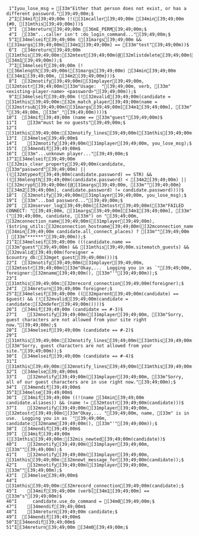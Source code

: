      1^Iyou_lose_msg = [33m"Either that person does not exist, or has a different password."[39;49;00m;$
     2^I[34mif[39;49;00m (!([31mcaller[39;49;00m [34min[39;49;00m {#0, [31mthis[39;49;00m}))$
     3^I  [34mreturn[39;49;00m [36mE_PERM[39;49;00m;$
     4^I  [33m"...caller isn't :do_login_command..."[39;49;00m;$
     5^I[34melseif[39;49;00m ([31margs[39;49;00m && ([31margs[39;49;00m[[34m1[39;49;00m] == [33m"test"[39;49;00m))$
     6^I  [34mreturn[39;49;00m [31mthis[39;49;00m:[32mtest[39;49;00m(@[32mlistdelete[39;49;00m([31margs[39;49;00m, [34m1[39;49;00m));$
     7^I[34melseif[39;49;00m (!([36mlength[39;49;00m([31margs[39;49;00m) [34min[39;49;00m {[34m1[39;49;00m, [34m2[39;49;00m}))$
     8^I  [32mnotify[39;49;00m([31mplayer[39;49;00m, [32mtostr[39;49;00m([33m"Usage:  "[39;49;00m, verb, [33m" <existing-player-name> <password>"[39;49;00m));$
     9^I[34melseif[39;49;00m (![32mvalid[39;49;00m(candidate = [31mthis[39;49;00m:[32m_match_player[39;49;00m(name = [32mstrsub[39;49;00m([31margs[39;49;00m[[34m1[39;49;00m], [33m" "[39;49;00m, [33m"_"[39;49;00m))))$
    10^I  [34mif[39;49;00m (name == [33m"guest"[39;49;00m)$
    11^I    [33m"must be no guests"[39;49;00m;$
    12^I    [31mthis[39;49;00m:[32mnotify_lines[39;49;00m([31mthis[39;49;00m:[32mregistration_text[39;49;00m([33m"guest"[39;49;00m));$
    13^I  [34melse[39;49;00m$
    14^I    [32mnotify[39;49;00m([31mplayer[39;49;00m, you_lose_msg);$
    15^I  [34mendif[39;49;00m$
    16^I  [33m"...unknown player..."[39;49;00m;$
    17^I[34melseif[39;49;00m ([32mis_clear_property[39;49;00m(candidate, [33m"password"[39;49;00m) || (([32mtypeof[39;49;00m(candidate.password) == STR) && (([36mlength[39;49;00m(candidate.password) < [34m2[39;49;00m) || ([32mcrypt[39;49;00m({@[31margs[39;49;00m, [33m""[39;49;00m}[[34m2[39;49;00m], candidate.password) != candidate.password))))$
    18^I  [32mnotify[39;49;00m([31mplayer[39;49;00m, you_lose_msg);$
    19^I  [33m"...bad password..."[39;49;00m;$
    20^I  [32mserver_log[39;49;00m([32mtostr[39;49;00m([33m"FAILED CONNECT: "[39;49;00m, [31margs[39;49;00m[[34m1[39;49;00m], [33m" ("[39;49;00m, candidate, [33m") on "[39;49;00m, [32mconnection_name[39;49;00m([31mplayer[39;49;00m), ($string_utils:[32mconnection_hostname[39;49;00m([32mconnection_name[39;49;00m([31mplayer[39;49;00m)) [34min[39;49;00m candidate.all_connect_places) ? [33m""[39;49;00m | [33m"******"[39;49;00m));$
    21^I[34melseif[39;49;00m (((candidate.name == [33m"guest"[39;49;00m) && [31mthis[39;49;00m.sitematch_guests) && [32mvalid[39;49;00m(foreigner = $country_db:[32mget_guest[39;49;00m()))$
    22^I  [32mnotify[39;49;00m([31mplayer[39;49;00m, [32mtostr[39;49;00m([33m"Okay,...  Logging you in as `"[39;49;00m, foreigner:[32mname[39;49;00m(), [33m"'"[39;49;00m));$
    23^I  [31mthis[39;49;00m:[32mrecord_connection[39;49;00m(foreigner);$
    24^I  [34mreturn[39;49;00m foreigner;$
    25^I[34melseif[39;49;00m (([32mparent[39;49;00m(candidate) == $guest) && (![32mvalid[39;49;00m(candidate = candidate:[32mdefer[39;49;00m())))$
    26^I  [34mif[39;49;00m (candidate == #-3)$
    27^I    [32mnotify[39;49;00m([31mplayer[39;49;00m, [33m"Sorry, guest characters are not allowed from your site right now."[39;49;00m);$
    28^I  [34melseif[39;49;00m (candidate == #-2)$
    29^I    [31mthis[39;49;00m:[32mnotify_lines[39;49;00m([31mthis[39;49;00m:[32mregistration_text[39;49;00m([33m"blacklisted"[39;49;00m, [33m"Sorry, guest characters are not allowed from your site."[39;49;00m));$
    30^I  [34melseif[39;49;00m (candidate == #-4)$
    31^I    [31mthis[39;49;00m:[32mnotify_lines[39;49;00m([31mthis[39;49;00m:[32mregistration_text[39;49;00m([33m"guest"[39;49;00m));$
    32^I  [34melse[39;49;00m$
    33^I    [32mnotify[39;49;00m([31mplayer[39;49;00m, [33m"Sorry, all of our guest characters are in use right now."[39;49;00m);$
    34^I  [34mendif[39;49;00m$
    35^I[34melse[39;49;00m$
    36^I  [34mif[39;49;00m ((!(name [34min[39;49;00m candidate.aliases)) && (name != [32mtostr[39;49;00m(candidate)))$
    37^I    [32mnotify[39;49;00m([31mplayer[39;49;00m, [32mtostr[39;49;00m([33m"Okay,... "[39;49;00m, name, [33m" is in use.  Logging you in as `"[39;49;00m, candidate:[32mname[39;49;00m(), [33m"'"[39;49;00m));$
    38^I  [34mendif[39;49;00m$
    39^I  [34mif[39;49;00m ([31mthis[39;49;00m:[32mis_newted[39;49;00m(candidate))$
    40^I    [32mnotify[39;49;00m([31mplayer[39;49;00m, [33m""[39;49;00m);$
    41^I    [32mnotify[39;49;00m([31mplayer[39;49;00m, [31mthis[39;49;00m:[32mnewt_message_for[39;49;00m(candidate));$
    42^I    [32mnotify[39;49;00m([31mplayer[39;49;00m, [33m""[39;49;00m);$
    43^I  [34melse[39;49;00m$
    44^I    [31mthis[39;49;00m:[32mrecord_connection[39;49;00m(candidate);$
    45^I    [34mif[39;49;00m (verb[[34m1[39;49;00m] == [33m"s"[39;49;00m)$
    46^I      candidate.use_do_command = [34m0[39;49;00m;$
    47^I    [34mendif[39;49;00m$
    48^I    [34mreturn[39;49;00m candidate;$
    49^I  [34mendif[39;49;00m$
    50^I[34mendif[39;49;00m$
    51^I[34mreturn[39;49;00m [34m0[39;49;00m;$
